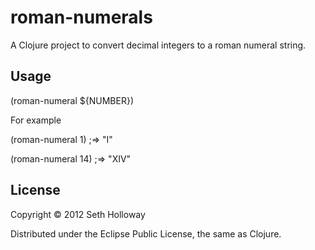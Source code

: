 # roman-numerals

A Clojure project to convert decimal integers to a roman numeral string.

## Usage

(roman-numeral ${NUMBER})

For example

(roman-numeral 1)
;=> "I"

(roman-numeral 14)
;=> "XIV"

## License

Copyright © 2012 Seth Holloway

Distributed under the Eclipse Public License, the same as Clojure.